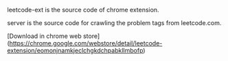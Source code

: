 leetcode-ext is the source code of chrome extension.

server is the source code for crawling the problem tags from leetcode.com.

[Download in chrome web store]
(https://chrome.google.com/webstore/detail/leetcode-extension/eomonjnamkjeclchgkdchpabkllmbofp)
